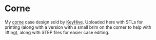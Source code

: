 # Corne

My [corne](https://github.com/foostan/crkbd) case design sold by [KeyHive](https://keyhive.xyz). Uploaded here with STLs for printing (along with a version with a small brim on the corner to help with lifting), along with STEP files for easier case editing.